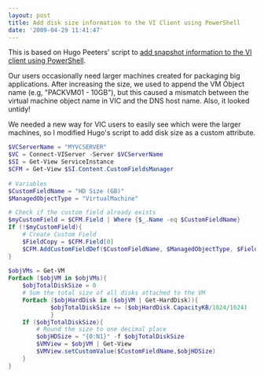 ```yaml
---
layout: post
title: Add disk size information to the VI Client using PowerShell
date: '2009-04-29 11:41:47'
---
```



This is based on Hugo Peeters' script to [add snapshot information to the VI client using PowerShell](http://www.peetersonline.nl/index.php/vmware/add-snapshot-information-to-the-vi-client-using-powershell/).

Our users occasionally need larger machines created for packaging big applications.  After increasing the size, we used to append the VM Object name (e.g, "PACKVM01  - 10GB"), but this caused a mismatch between the virtual machine object name in VIC and the DNS host name. Also, it looked untidy!

We needed a new way for VIC users to easily see which were the larger machines, so I modified Hugo's script to add disk size as a custom attribute.

```powershell
$VCServerName = "MYVCSERVER"
$VC = Connect-VIServer -Server $VCServerName
$SI = Get-View ServiceInstance
$CFM = Get-View $SI.Content.CustomFieldsManager
 
# Variables
$CustomFieldName = "HD Size (GB)"
$ManagedObjectType = "VirtualMachine"

# Check if the custom field already exists
$myCustomField = $CFM.Field | Where {$_.Name -eq $CustomFieldName}
If (!$myCustomField){
	# Create Custom Field
	$FieldCopy = $CFM.Field[0]
	$CFM.AddCustomFieldDef($CustomFieldName, $ManagedObjectType, $FieldCopy.FieldDefPrivileges, $FieldCopy.FieldInstancePrivileges)
}
 
$objVMs = Get-VM
ForEach ($objVM in $objVMs){
	$objTotalDiskSize = 0
	# Sum the total size of all disks attached to the VM
	ForEach	($objHardDisk in ($objVM | Get-HardDisk)){
			$objTotalDiskSize += ($objHardDisk.CapacityKB/1024/1024)
			}
	If ($objTotalDiskSize){
		# Round the size to one decimal place
		$objHDSize = "{0:N1}" -f $objTotalDiskSize
		$VMView = $objVM | Get-View
		$VMView.setCustomValue($CustomFieldName,$objHDSize)
	}
}
```


